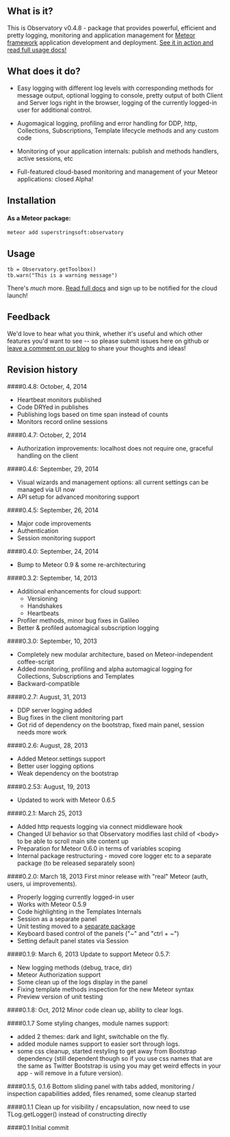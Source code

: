 What is it?
-------------
This is Observatory v0.4.8 - package that provides powerful, efficient
and pretty logging, monitoring and application management for [Meteor framework](http://meteor.com) application development and 
deployment.
[See it in action and read full usage docs!](http://observatoryjs.com/)

What does it do?
------------------
* Easy logging with different log levels with corresponding methods for message output, optional 
logging to console, pretty output of both Client and Server logs right in the browser, logging of
the currently logged-in user for additional control.

* Augomagical logging, profiling and error handling for DDP, http, Collections, Subscriptions, Template lifecycle methods and any custom code

* Monitoring of your application internals: publish and methods handlers, active sessions, etc

* Full-featured cloud-based monitoring and management of your Meteor applications: closed Alpha!

Installation
-----------------
#### As a Meteor package:

	meteor add superstringsoft:observatory

Usage
---------

	tb = Observatory.getToolbox()
	tb.warn("This is a warning message")

There's *much* more.
[Read full docs](http://observatoryjs.com) and sign up to be notified for the cloud launch!


Feedback
----------
We'd love to hear what you think, whether it's useful and which other features you'd want to see -- so please submit issues here on github or [leave a comment on our blog](http://meteorology.io) 
to share your thoughts and ideas!

Revision history
-----------------
####0.4.8: October, 4, 2014
* Heartbeat monitors published 
* Code DRYed in publishes
* Publishing logs based on time span instead of counts
* Monitors record online sessions

####0.4.7: October, 2, 2014
* Authorization improvements: localhost does not require one, graceful handling on the client

####0.4.6: September, 29, 2014
* Visual wizards and management options: all current settings can be managed via UI now
* API setup for advanced monitoring support

####0.4.5: September, 26, 2014
* Major code improvements
* Authentication
* Session monitoring support

####0.4.0: September, 24, 2014
* Bump to Meteor 0.9 & some re-architecturing

####0.3.2: September, 14, 2013
* Additional enhancements for cloud support:
	* Versioning
	* Handshakes
	* Heartbeats
* Profiler methods, minor bug fixes in Galileo
* Better & profiled automagical subscription logging

####0.3.0: September, 10, 2013
* Completely new modular architecture, based on Meteor-independent coffee-script
* Added monitoring, profiling and alpha automagical logging for Collections, Subscriptions and Templates
* Backward-compatible

####0.2.7: August, 31, 2013
* DDP server logging added
* Bug fixes in the client monitoring part
* Got rid of dependency on the bootstrap, fixed main panel, session needs more work

####0.2.6: August, 28, 2013
* Added Meteor.settings support
* Better user logging options
* Weak dependency on the bootstrap

####0.2.53: August, 19, 2013
* Updated to work with Meteor 0.6.5

####0.2.1: March 25, 2013
* Added http requests logging via connect middleware hook
* Changed UI behavior so that Observatory modifies last child of &lt;body&gt; to be able to scroll main site content up
* Preparation for Meteor 0.6.0 in terms of variables scoping
* Internal package restructuring - moved core logger etc to a separate package (to be released separately soon)

####0.2.0: March 18, 2013
First minor release with "real" Meteor (auth, users, ui improvements).
* Properly logging currently logged-in user
* Works with Meteor 0.5.9
* Code highlighting in the Templates Internals
* Session as a separate panel
* Unit testing moved to a [separate package](https://github.com/superstringsoftware/observatory-testing)
* Keyboard based control of the panels ("~" and "ctrl + ~")
* Setting default panel states via Session

####0.1.9: March 6, 2013
Update to support Meteor 0.5.7:
* New logging methods (debug, trace, dir)
* Meteor Authorization support
* Some clean up of the logs display in the panel
* Fixing template methods inspection for the new Meteor syntax
* Preview version of unit testing

####0.1.8: Oct, 2012
Minor code clean up, ability to clear logs.

####0.1.7
Some styling changes, module names support:
* added 2 themes: dark and light, switchable on the fly.
* added module names support to easier sort through logs.
* some css cleanup, started restyling to get away from Bootstrap dependency (still dependent though so if you use css names that
are the same as Twitter Bootstrap is using you may get weird effects in your app - will remove in a future version).

####0.1.5, 0.1.6
Bottom sliding panel with tabs added, monitoring / inspection capabilities added, files renamed, some cleanup started

####0.1.1 
Clean up for visibility / encapsulation, now need to use TLog.getLogger() instead of constructing directly

####0.1
Initial commit 

